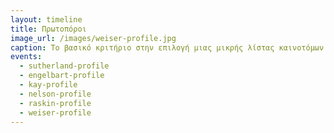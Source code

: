 ```yaml
---
layout: timeline 
title: Πρωτοπόροι 
image_url: /images/weiser-profile.jpg
caption: Το βασικό κριτήριο στην επιλογή μιας μικρής λίστας καινοτόμων δεν ήταν η εμπορική επιτύχια που είχαν αλλά το αποτύπωμα που άφησαν οι ιδέες τους στον κλάδο και κυρίως στους συνεχιστές τους. 
events:
  - sutherland-profile 
  - engelbart-profile 
  - kay-profile
  - nelson-profile 
  - raskin-profile
  - weiser-profile 
---
```


